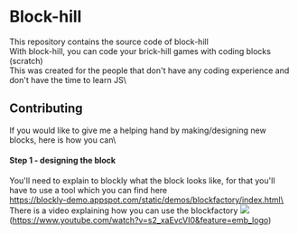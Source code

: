 # Block-hill
This repository contains the source code of block-hill\
With block-hill, you can code your brick-hill games with coding blocks (scratch)\
This was created for the people that don't have any coding experience and don't have the time to learn JS\
## Contributing
If you would like to give me a helping hand by making/designing new blocks, here is how you can\
#### Step 1 - designing the block
You'll need to explain to blockly what the block looks like, for that you'll have to use a tool which you can find here\
https://blockly-demo.appspot.com/static/demos/blockfactory/index.html\
There is a video explaining how you can use the blockfactory
![](https://img.youtube.com/vi/s2_xaEvcVI0/0.jpg)(https://www.youtube.com/watch?v=s2_xaEvcVI0&feature=emb_logo)